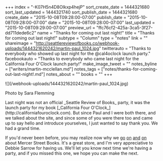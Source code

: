 +++
index = "-K07H5n4D8OIkxp4hejP"
sort_create_date = 1444321680
sort_last_updated = 1444321740
sort_publish_date = 1444321680
create_date = "2015-10-08T09:28:00-07:00"
publish_date = "2015-10-08T09:28:00-07:00"
date = "2015-10-08T09:28:00-07:00"
last_updated = "2015-10-08T09:29:00-07:00"
preview_url = "ffc76cf2-425a-3ca5-3f27-dd711dede6c2"
name = "Thanks for coming out last night!"
title = "Thanks for coming out last night!"
subtype = "Column"
type = "notes"
link = ""
shareimage = "http://seattlereviewofbooks.co/webhook-uploads/1444321620242/martin-paul_1024.jpg"
twitterauto = "Thanks to everybody who showed up last night for the @cal4oclock launch party."
facebookauto = "Thanks to everybody who came last night for the California Four O'Clock launch party!"
make_image_tweet = ""
notes_byline = ["writers/martin-mcclellan.md"]
notes_tags = ["notes/thanks-for-coming-out-last-night!.md"]
notes_about = ""
books = ""
+++
<p class="image">![](/webhook-uploads/1444321620242/martin-paul_1024.jpg)</p>

<p class="intro noindent">Photo by Sara Flemming</p>

<p class="noindent">Last night was not an official _Seattle Review of Books_ party, it was the launch party for my book [_California Four O'Clock_](http://californiafouroclock.com). But since Paul and I were both there, and we talked about the site, and since some of you were there too and came up to say hello and introduce yourselves, I just wanted to say thank you. We had a grand time.</p>

If you'd never been before, you may realize now why we [go](http://seattlereviewofbooks.com/notes/2015/08/05/meet-mercer-street-books-our-first-bookstore-of-the-month/) [on](http://seattlereviewofbooks.com/notes/2015/08/12/everything-has-its-place-at-mercer-street-books/) [and](http://seattlereviewofbooks.com/notes/2015/08/19/every-used-book-tells-at-least-two-stories/) [on](http://seattlereviewofbooks.com/notes/2015/08/26/the-education-of-mercer-street-books/) about Mercer Street Books. It's a great store, and I'm very appreciative to Debbie Sarrow for having us. We'll let you know next time we're having a party, and if you missed this one, we hope you can make the next.
